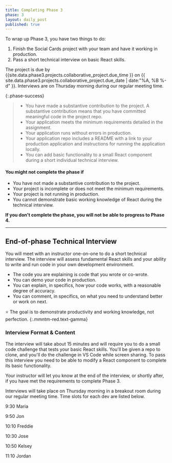 ```yaml
---
title: Completing Phase 3
phase: 3
layout: daily_post
published: true
---
```


To wrap up Phase 3, you have two things to do:

1. Finish the Social Cards project with your team and have it working in production.
2. Pass a short technical interview on basic React skills.

The project is due by {{site.data.phase3.projects.collaborative_project.due_time }} on {{ site.data.phase3.projects.collaborative_project.due_date | date:"%A, %B %-d" }}. Interviews are on Thursday morning during our regular meeting time.

{:.phase-success}

> - You have made a substantive contribution to the project. A substantive contribution means that you have committed meaningful code in the project repo.
> - Your application meets the minimum requirements detailed in the assignment.
> - Your application runs without errors in production.
> - Your application repo includes a README with a link to your production application and instructions for running the application locally.
> - You can add basic functionality to a small React component during a short individual technical interview.

#### You might not complete the phase if

- You have not made a substantive contribution to the project.
- Your project is incomplete or does not meet the minimum requirements.
- Your project is not running in production.
- You cannot demonstrate basic working knowledge of React during the technical interview.

**If you don't complete the phase, you will not be able to progress to Phase 4.**

---

## End-of-phase Technical Interview

You will meet with an instructor one-on-one to do a short technical interview. The interview will assess fundamental React skills and your ability to write and run code in your own development environment.

- The code you are explaining is code that you wrote or co-wrote.
- You can demo your code in production.
- You can explain, in specifics, how your code works, with a reasonable degree of accuracy.
- You can comment, in specifics, on what you need to understand better or work on next.

⭐ The goal is to demonstrate productivity and working knowledge, not perfection.
{:.mmntm-red.text-gamma}

### Interview Format & Content

The interview will take about 15 minutes and will require you to do a small code challenge that tests your basic React skills. You'll be given a repo to clone, and you'll do the challenge in VS Code while screen sharing. To pass this interview you need to be able to modify a React component to complete its basic functionality.

Your instructor will let you know at the end of the interview, or shortly after, if you have met the requirements to complete Phase 3.

Interviews will take place on Thursday morning in a breakout room during our regular meeting time. Time slots for each dev are listed below. 

9:30 Maria

9:50 Jon

10:10 Freddie

10:30 Jose

10:50 Kelsey

11:10 Jordan

